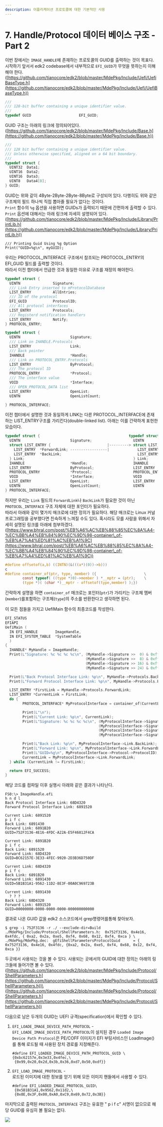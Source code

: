 ```yaml
---
description: 어플리케이션 프로토콜에 대한 기본적인 사용
---
```


# 7. Handle/Protocol 데이터 베이스 구조 - Part 2

이번 장에서는 `IMAGE_HANDLE`에 존재하는 프로토콜의 GUID를 출력하는  것이 목표다.\
시작하기 앞서서 edk2 codebase에서 내부적으로 `EFI_GUID`가 무엇을 뜻하는지 이해해야 한다.\
([https://github.com/tianocore/edk2/blob/master/MdePkg/Include/Uefi/UefiBaseType.h](https://github.com/tianocore/edk2/blob/master/MdePkg/Include/Uefi/UefiBaseType.h))

```c
///
/// 128-bit buffer containing a unique identifier value.
///
typedef GUID                      EFI_GUID;
```

GUID 구조는 아래의 링크에 정의되어있다.\
([https://github.com/tianocore/edk2/blob/master/MdePkg/Include/Base.h](https://github.com/tianocore/edk2/blob/master/MdePkg/Include/Base.h))

```c
///
/// 128 bit buffer containing a unique identifier value.
/// Unless otherwise specified, aligned on a 64 bit boundary.
///
typedef struct {
  UINT32  Data1;
  UINT16  Data2;
  UINT16  Data3;
  UINT8   Data4[8];
} GUID;
```

GUID는 위와 같이 4Byte-2Byte-2Byte-8Byte로 구성되어 있다. 다행히도 위와 같은 구조체의 필드 하나씩 직접 뽑아줄 필요가 없다는 것이다.\
`Print` 함수의 `%g` 옵션을 사용하면 GUIDs가 출력되기 때문에 간편하게 출력할 수 있다.\
`Print` 옵션에 대해서는 아래 링크에 자세히 설명되어 있다.\
([https://github.com/tianocore/edk2/blob/master/MdePkg/Include/Library/PrintLib.h](https://github.com/tianocore/edk2/blob/master/MdePkg/Include/Library/PrintLib.h))

```
/// Printing Guid Using %g Option
Print("GUID=%g\n", myGUID);
```

우리는 PROTOCOL\_INTERFACE 구조에서 참조되는 PROTOCOL\_ENTRY의 EFI\_GUID 필드를 출력할 것이다.\
따라서 이전 챕터에서 언급한 것과 동일한 이유로 구조를 재정의 해야한다.

```c
typedef struct {
  UINTN               Signature;
  /// Link Entry inserted to mProtocolDatabase
  LIST_ENTRY          AllEntries;
  /// ID of the protocol
  EFI_GUID            ProtocolID;
  /// All protocol interfaces
  LIST_ENTRY          Protocols;
  /// Registerd notification handlers
  LIST_ENTRY          Notify;
} PROTOCOL_ENTRY;

typedef struct {
  UINTN                       Signature;
  /// Link on IHANDLE.Protocols
  LIST_ENTRY                  Link;
  /// Back pointer
  IHANDLE                     *Handle;
  /// Link on PROTOCOL_ENTRY.Protocols
  LIST_ENTRY                  ByProtocol;
  /// The protocol ID
  PROTOCOL_ENTRY              *Protocol;
  /// The interface value
  VOID                        *Interface;
  /// OPEN_PROTOCOL_DATA list
  LIST_ENTRY                  OpenList;
  UINTN                       OpenListCount;

} PROTOCOL_INTERFACE;
```

이전 챕터에서 설명한 것과 동일하게 LINK는 다른 PROTOCOL\_INTERFACE에 존재하는 LIST\_ENTRY구조를 가리킨다(double-linked list). 아래는 이를 간략하게 표헌한 모습이다.

```c
typedef struct {                                         typedef struct {
  UINTN                       Signature;                   UINTN                       Signature;
  struct LIST_ENTRY {                          |---------> struct LIST_ENTRY {
    LIST_ENTRY  *ForwardLink; -----------------|             LIST_ENTRY  *ForwardLink;
    LIST_ENTRY  *BackLink;                                   LIST_ENTRY  *BackLink;
  } Link;                                                  } Link;
  IHANDLE                     *Handle;                     IHANDLE                     *Handle;
  LIST_ENTRY                  ByProtocol;                  LIST_ENTRY                  ByProtocol;
  PROTOCOL_ENTRY              *Protocol;                   PROTOCOL_ENTRY              *Protocol;
  VOID                        *Interface;                  VOID                        *Interface;
  LIST_ENTRY                  OpenList;                    LIST_ENTRY                  OpenList;
  UINTN                       OpenListCount;               UINTN                       OpenListCount;
} PROTOCOL_INTERFACE;   
```

하지만 우리는 `Link` 필드의 `ForwardLink`나 `BackLink`가 필요한 것이 아닌 `PROTOCOL_INTERFACE` 구조 자체에 대한 포인터가 필요하다.\
따라서 아래와 같이 몇가지 매크로에 대한 정의가 필요하다. 해당 매크로는 Linux 커널 프로그래밍을 공부했다면 친숙하게 느껴질 수도 있다. 혹시라도 모를 사람을 위해서 자세히 설명된 링크를 아래에 첨부하겠다.\
([https://www.bhral.com/post/%EB%A6%AC%EB%88%85%EC%8A%A4-%EC%BB%A4%EB%84%90%EC%9D%98-container\_of-%EB%A7%A4%ED%81%AC%EB%A1%9C](https://www.bhral.com/post/%EB%A6%AC%EB%88%85%EC%8A%A4-%EC%BB%A4%EB%84%90%EC%9D%98-container\_of-%EB%A7%A4%ED%81%AC%EB%A1%9C))

```c
#define offsetof(a,b) ((INTN)(&(((a*)(0))->b)))
c
#define container_of(ptr, type, member) ({                      \
        const typeof( ((type *)0)->member ) *__mptr = (ptr);    \
        (type *)( (char *)__mptr - offsetof(type,member) );})
```

간략하게 설명을 하면 `container_of` 매크로는 포인터(`ptr`)가 가리키는 구조체 멤버(`member`)를포함하는 구조체(`type`)의 주소를 반환한다고 생각하면 된다.

이 모든 점들을 가지고 UefiMain 함수의 최종코드를 작성한다.

```c
EFI_STATUS
EFIAPI
UefiMain (
  IN EFI_HANDLE        ImageHandle,
  IN EFI_SYSTEM_TABLE  *SystemTable
  )
{
  IHANDLE* MyHandle = ImageHandle;
  Print(L"Signature: %c %c %c %c\n", (MyHandle->Signature >>  0) & 0xff,
                                     (MyHandle->Signature >>  8) & 0xff,
                                     (MyHandle->Signature >> 16) & 0xff,
                                     (MyHandle->Signature >> 24) & 0xff);

  Print(L"Back Protocol Interface Link: %p\n", MyHandle->Protocols.BackLink);
  Print(L"Forward Protocol Interface Link: %p\n", MyHandle->Protocols.ForwardLink);

  LIST_ENTRY *FirstLink = MyHandle->Protocols.ForwardLink;
  LIST_ENTRY *CurrentLink = FirstLink;
  do {
        PROTOCOL_INTERFACE* MyProtocolInterface = container_of(CurrentLink, PROTOCOL_INTERFACE, Link);

        Print(L"\n");
        Print(L"Current Link: %p\n", CurrentLink);
        Print(L"Signature: %c %c %c %c\n", (MyProtocolInterface->Signature >>  0) & 0xff,
                                           (MyProtocolInterface->Signature >>  8) & 0xff,
                                           (MyProtocolInterface->Signature >> 16) & 0xff,
                                           (MyProtocolInterface->Signature >> 24) & 0xff);

        Print(L"Back Link: %p\n", MyProtocolInterface->Link.BackLink);
        Print(L"Forward Link: %p\n", MyProtocolInterface->Link.ForwardLink);
        Print(L"GUID=%g\n", MyProtocolInterface->Protocol->ProtocolID);
        CurrentLink = MyProtocolInterface->Link.ForwardLink;
  } while (CurrentLink != FirstLink);

  return EFI_SUCCESS;
}
```

해당 코드를 컴파일 이후 실행시 아래와 같은 결과가 나타난다.

```
FS0:\> ImageHandle.efi
h n d l
Back Protocol Interface Link: 68D4320
Forward Protocol Interface Link: 6891520

Current Link: 6891520
p i f c
Back Link: 6891430
Forward Link: 6891B20
GUID=752F3136-4E16-4FDC-A22A-E5F46812F4CA

Current Link: 6891B20
p i f c
Back Link: 6891520
Forward Link: 68D4320
GUID=BC62157E-3E33-4FEC-9920-2D3B36D750DF

Current Link: 68D4320
p i f c
Back Link: 6891B20
Forward Link: 6891430
GUID=5B1B31A1-9562-11D2-8E3F-00A0C969723B

Current Link: 6891430
  ? ? ?
Back Link: 68D4320
Forward Link: 6891520
GUID=00000000-0000-0000-0000-000000000000
```

결과로 나온 GUID 값을 edk2 소스코드에서 grep명령어를통해 찾아보자.

```
$ grep -i 752F3136 -r ./ --exclude-dir=Build
./MdePkg/Include/Protocol/ShellParameters.h:  0x752f3136, 0x4e16, 0x4fdc, { 0xa2, 0x2a, 0xe5, 0xf4, 0x68, 0x12, 0xf4, 0xca } \
./MdePkg/MdePkg.dec:  gEfiShellParametersProtocolGuid      = { 0x752f3136, 0x4e16, 0x4fdc, {0xa2, 0x2a, 0xe5, 0xf4, 0x68, 0x12, 0xf4, 0xca }}
```

두곳에서 사용되는 것을 볼 수 있다. 사용되는 곳에서의 GUID에 대한 정의는 아래의 링크들에 들어가면 볼 수 있다.\
([https://github.com/tianocore/edk2/blob/master/MdePkg/Include/Protocol/ShellParameters.h](https://github.com/tianocore/edk2/blob/master/MdePkg/Include/Protocol/ShellParameters.h))\
([https://github.com/tianocore/edk2/blob/master/MdePkg/Include/Protocol/ShellParameters.h](https://github.com/tianocore/edk2/blob/master/MdePkg/Include/Protocol/ShellParameters.h))

다음으로 남은 두개의 GUID는 UEFI 규격(specification)에서 확인할 수 있다.

1.  `EFI_LOADE_IMAGE_DEVICE_PATH_PROTOCOL` -\
    `EFI_LOADE_IMAGE_DEVICE_PATH_PROTOCOL`이 설치된 경우 `Loaded Image Device Path Protocol`은 PE/COFF 이미지가 EFI 부팅서비스인 LoadImage()를 통해 로드될 때 사용된 장치 경로를 지정해준다.

    ```
    #define EFI_LOADED_IMAGE_DEVICE_PATH_PROTOCOL_GUID \
    {0xbc62157e,0x3e33,0x4fec,\
     {0x99,0x20,0x2d,0x3b,0x36,0xd7,0x50,0xdf}}
    ```
2.  `EFI_LOAD_IMAGE_PROTOCOL` -\
    로드된 이미지에 대한 정보를 얻기 위해 모든 이미지 핸들에서 사용할 수 있다.

    ```
    #define EFI_LOADED_IMAGE_PROTOCOL_GUID\
     {0x5B1B31A1,0x9562,0x11d2,\
     {0x8E,0x3F,0x00,0xA0,0xC9,0x69,0x72,0x3B}}
    ```



마지막으로 출력된 `PROTOCOL_INTERFACE` 구조는 유효한 " p i f c" 서명이 없으므로 해당 GUID를 유심히 볼 필요는 없다.



![](<.gitbook/assets/image (5).png>)





